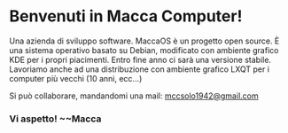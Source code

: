 # Benvenuti in Macca Computer!
Una azienda di sviluppo software.
MaccaOS è un progetto open source.
È una sistema operativo basato su Debian, modificato con ambiente grafico KDE per i propri piacimenti.
Entro fine anno ci sarà una versione stabile.
Lavoriamo anche ad una distribuzione con ambiente grafico LXQT per i computer più vecchi (10 anni, ecc...)

Si può collaborare, mandandomi una mail: mccsolo1942@gmail.com

### Vi aspetto!  ~~Macca
